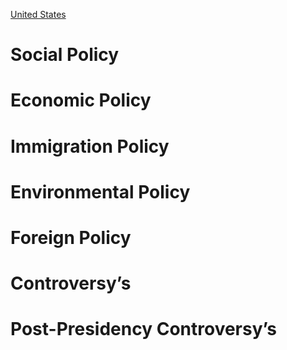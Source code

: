[United States](../United%20States)

# Social Policy

# Economic Policy

# Immigration Policy

# Environmental Policy

# Foreign Policy

# Controversy’s

# Post-Presidency Controversy’s
